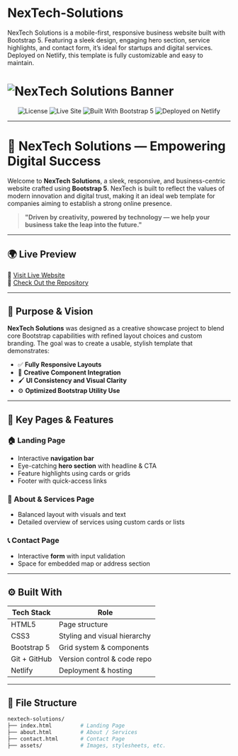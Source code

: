 # NexTech-Solutions
NexTech Solutions is a mobile-first, responsive business website built with Bootstrap 5. Featuring a sleek design, engaging hero section, service highlights, and contact form, it’s ideal for startups and digital services. Deployed on Netlify, this template is fully customizable and easy to maintain.


# ![NexTech Solutions Banner](https://via.placeholder.com/1200x300.png?text=NexTech+Solutions+-+Empowering+Digital+Success)

<p align="center">
  <img alt="License" src="https://img.shields.io/github/license/YourUsername/NexTech-Solutions">
  <img alt="Live Site" src="https://img.shields.io/website?url=https%3A%2F%2Fnextech-demo.netlify.app">
  <img alt="Built With Bootstrap 5" src="https://img.shields.io/badge/Built%20With-Bootstrap%205-blue">
  <img alt="Deployed on Netlify" src="https://img.shields.io/badge/Deployed%20On-Netlify-00C7B7?logo=netlify">
</p>

---

# 🚀 NexTech Solutions — Empowering Digital Success

Welcome to **NexTech Solutions**, a sleek, responsive, and business-centric website crafted using **Bootstrap 5**. NexTech is built to reflect the values of modern innovation and digital trust, making it an ideal web template for companies aiming to establish a strong online presence.

> **"Driven by creativity, powered by technology — we help your business take the leap into the future."**

---

## 🌍 Live Preview

🔗 [Visit Live Website](https://visionary-bublanina-f2a1aa.netlify.app)  
📂 [Check Out the Repository](https://github.com/MinukuriRishaReddy/NexTech-Solutions)

---

## 🎯 Purpose & Vision

**NexTech Solutions** was designed as a creative showcase project to blend core Bootstrap capabilities with refined layout choices and custom branding. The goal was to create a usable, stylish template that demonstrates:

- ✅ **Fully Responsive Layouts**
- 🧱 **Creative Component Integration**
- 🖌️ **UI Consistency and Visual Clarity**
- ⚙️ **Optimized Bootstrap Utility Use**

---

## 📃 Key Pages & Features

### 🏠 Landing Page
- Interactive **navigation bar**
- Eye-catching **hero section** with headline & CTA
- Feature highlights using cards or grids
- Footer with quick-access links

### 🧾 About & Services Page
- Balanced layout with visuals and text
- Detailed overview of services using custom cards or lists

### 📞 Contact Page
- Interactive **form** with input validation
- Space for embedded map or address section

---

## ⚙️ Built With

| Tech Stack      | Role                          |
|------------------|-------------------------------|
| HTML5            | Page structure                |
| CSS3             | Styling and visual hierarchy  |
| Bootstrap 5      | Grid system & components      |
| Git + GitHub     | Version control & code repo   |
| Netlify          | Deployment & hosting          |

---

## 📁 File Structure

```bash
nextech-solutions/
├── index.html         # Landing Page
├── about.html         # About / Services
├── contact.html       # Contact Page
├── assets/            # Images, stylesheets, etc.


